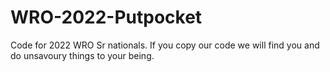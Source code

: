 # WRO-2022-Putpocket
Code for 2022 WRO Sr nationals. If you copy our code we will find you and do unsavoury things to your being. 

